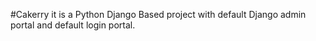 #Cakerry
it is a Python Django Based project with default Django admin portal and default login portal.
